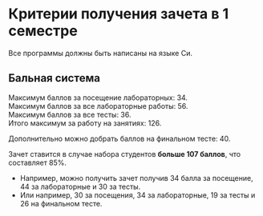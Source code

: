 # Критерии получения зачета в 1 семестре

Все программы должны быть написаны на языке Си.

## Бальная система

Максимум баллов за посещение лабораторных: 34.  
Максимум баллов за все лабораторные работы: 56.  
Максимум баллов за все тесты: 36.  
Итого максимум за работу на занятиях: 126.  

Дополнительно можно добрать баллов на финальном тесте: 40. 

Зачет ставится в случае набора студентов __больше 107 баллов__, что составляет 85%.

- Например, можно получить зачет получив 34 балла за посещение, 44 за лабораторные и 30 за тесты.
- Или например, 30 за посещения, 34 за лабораторные, 19 за тесты и 26 на финальном тесте.
